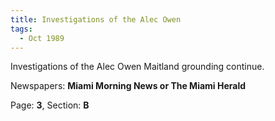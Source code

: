 ```yaml
---  
title: Investigations of the Alec Owen  
tags:  
  - Oct 1989  
---  
```

  
Investigations of the Alec Owen Maitland grounding continue.  
  
Newspapers: **Miami Morning News or The Miami Herald**  
  
Page: **3**, Section: **B** 
